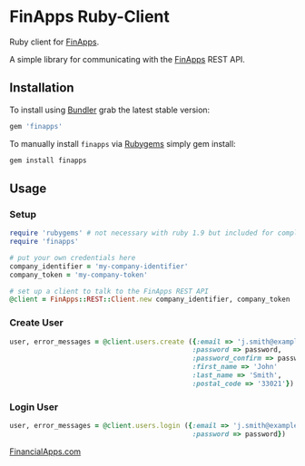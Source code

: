 FinApps Ruby-Client
===================

Ruby client for [FinApps][financialapps].

A simple library for communicating with the [FinApps][financialapps] REST API.

## Installation

To install using [Bundler][bundler] grab the latest stable version:

```ruby
gem 'finapps'
```

To manually install `finapps` via [Rubygems][rubygems] simply gem install:

```bash
gem install finapps
```


## Usage

### Setup

``` ruby
require 'rubygems' # not necessary with ruby 1.9 but included for completeness
require 'finapps'

# put your own credentials here
company_identifier = 'my-company-identifier'
company_token = 'my-company-token'

# set up a client to talk to the FinApps REST API
@client = FinApps::REST::Client.new company_identifier, company_token
```

### Create User

``` ruby
user, error_messages = @client.users.create ({:email => 'j.smith@example.com',
                                             :password => password,
                                             :password_confirm => password,
                                             :first_name => 'John'
                                             :last_name => 'Smith',
                                             :postal_code => '33021'})
```

### Login User

``` ruby
user, error_messages = @client.users.login ({:email => 'j.smith@example.com',
                                             :password => password})
```


[FinancialApps.com][financialapps]

[builder]: http://builder.rubyforge.org/
[bundler]: http://bundler.io
[rubygems]: http://rubygems.org
[financialapps]: https://financialapps.com